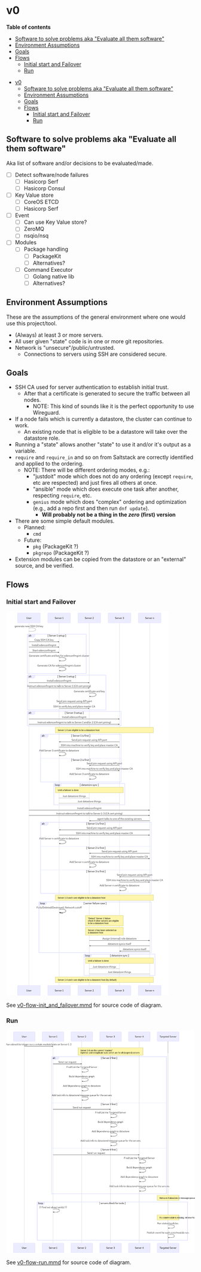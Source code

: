 # v0

**Table of contents**

<!-- TOC depthFrom:2 depthTo:6 withLinks:1 updateOnSave:1 orderedList:0 -->

- [Software to solve problems aka "Evaluate all them software"](#software-to-solve-problems-aka-evaluate-all-them-software)
- [Environment Assumptions](#environment-assumptions)
- [Goals](#goals)
- [Flows](#flows)
	- [Initial start and Failover](#initial-start-and-failover)
	- [Run](#run)

<!-- /TOC -->

* [v0](#v0)
	* [Software to solve problems aka "Evaluate all them software"](#software-to-solve-problems-aka-evaluate-all-them-software)
	* [Environment Assumptions](#environment-assumptions)
	* [Goals](#goals)
	* [Flows](#flows)
		* [Initial start and Failover](#initial-start-and-failover)
		* [Run](#run)

<!-- /code_chunk_output -->

## Software to solve problems aka "Evaluate all them software"

Aka list of software and/or decisions to be evaluated/made.

- [ ] Detect software/node failures
    - [ ] Hasicorp Serf
    - [ ] Hasicorp Consul
- [ ] Key Value store
    - [ ] CoreOS ETCD
    - [ ] Hasicorp Serf
- [ ] Event
    - [ ] Can use Key Value store?
    - [ ] ZeroMQ
    - [ ] nsqio/nsq
- [ ] Modules
    - [ ] Package handling
        - [ ] PackageKit
        - [ ] Alternatives?
    - [ ] Command Executor
        - [ ] Golang native lib
        - [ ] Alternatives?

## Environment Assumptions

These are the assumptions of the general environment where one would use this project/tool.

* (Always) at least 3 or more servers.
* All user given "state" code is in one or more git repositories.
* Network is "unsecure"/public/untrusted.
    * Connections to servers using SSH are considered secure.

## Goals

* SSH CA used for server authentication to establish initial trust.
    * After that a certificate is generated to secure the traffic between all nodes.
        * NOTE: This kind of sounds like it is the perfect opportunity to use Wireguard.
* If a node fails which is currently a datastore, the cluster can continue to work.
    * An existing node that is eligible to be a datastore will take over the datastore role.
* Running a "state" allows another "state" to use it and/or it's output as a variable.
* `require` and `require_in` and so on from Saltstack are correctly identified and applied to the ordering.
    * NOTE: There will be different ordering modes, e.g.:
        - "justdoit" mode which does not do any ordering (except `require`, etc are respected) and just fires all others at once.
        - "ansible" mode which does execute one task after another, respecting `require`, etc.
        - `genius` mode which does "complex" ordering and optimization (e.g., add a repo first and then run `dnf update`).
            - **Will probably not be a thing in the _zero_ (first) version**
* There are some simple default modules.
    * Planned:
        * `cmd`
    * Future:
        * `pkg` (PackageKit ?)
        * `pkgrepo` (PackageKit ?)
* Extension modules can be copied from the datastore or an "external" source, and be verified.

## Flows
### Initial start and Failover

![v0-flow-init_and_failover.mmd rendered](v0-flow-init_and_failover.mmd.png)

See [v0-flow-init_and_failover.mmd](v0-flow-init_and_failover.mmd) for source code of diagram.

### Run

![v0-flow-run.mmd rendered](v0-flow-run.mmd.png)

See [v0-flow-run.mmd](v0-flow-run.mmd) for source code of diagram.
